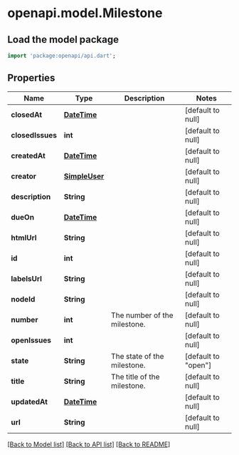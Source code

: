 # openapi.model.Milestone

## Load the model package
```dart
import 'package:openapi/api.dart';
```

## Properties
Name | Type | Description | Notes
------------ | ------------- | ------------- | -------------
**closedAt** | [**DateTime**](DateTime.md) |  | [default to null]
**closedIssues** | **int** |  | [default to null]
**createdAt** | [**DateTime**](DateTime.md) |  | [default to null]
**creator** | [**SimpleUser**](SimpleUser.md) |  | [default to null]
**description** | **String** |  | [default to null]
**dueOn** | [**DateTime**](DateTime.md) |  | [default to null]
**htmlUrl** | **String** |  | [default to null]
**id** | **int** |  | [default to null]
**labelsUrl** | **String** |  | [default to null]
**nodeId** | **String** |  | [default to null]
**number** | **int** | The number of the milestone. | [default to null]
**openIssues** | **int** |  | [default to null]
**state** | **String** | The state of the milestone. | [default to &quot;open&quot;]
**title** | **String** | The title of the milestone. | [default to null]
**updatedAt** | [**DateTime**](DateTime.md) |  | [default to null]
**url** | **String** |  | [default to null]

[[Back to Model list]](../README.md#documentation-for-models) [[Back to API list]](../README.md#documentation-for-api-endpoints) [[Back to README]](../README.md)


